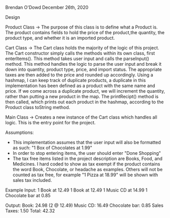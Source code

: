 Brendan O'Dowd
December 26th, 2020

Design 

Product Class -> The purpose of this class is to define what a Product is. The product contains fields to hold the price of the product,the quantity, the product type, and whether it is an imported product.
                 

Cart Class -> The Cart class holds the majority of the logic of this project. The Cart constructor simply calls the methods within its own class, first enterItems(). This method takes user input and calls the parseInput() method. This method handles the logic to parse the user input and break it down into quantity, product type, price, and import status. The appropriate taxes are then added to the price and rounded up accordingly. Using a hashmap, I can keep track of duplicate products, a duplicate in this implementation has been defined as a product with the same name and price. If we come across a duplicate product, we will increment the quantity, rather than putting a new product in the map. The printRecipt() method is then called, which prints out each product in the hashmap, according to the Product class toString method.            

Main Class -> Creates a new instance of the Cart class which handles all logic. This is the entry point for the project.

Assumptions:
- This implementation assumes that the user input will also be formatted as such: "1 Box of Chocolates at 1.99"
- In order to stop entering items, the user should enter "Done Shopping"
- The tax free items listed in the project description are Books, Food, and Medicines. I hard coded to show as tax exempt if the product contains the word Book, Chocolate, or       headache as examples. Others will not be counted as tax free, for example "1 Pizza at 18.99" will be shown with sales tax included.

Example Input:
1 Book at 12.49
1 Book at 12.49
1 Music CD at 14.99
1 Chocolate bar at 0.85

Output:
Book: 24.98 (2 @ 12.49)
Music CD: 16.49
Chocolate bar: 0.85
Sales Taxes: 1.50
Total: 42.32
